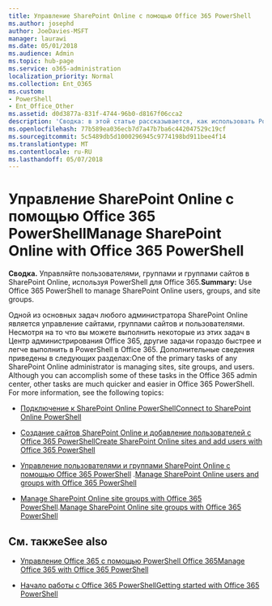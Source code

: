 ```yaml
---
title: Управление SharePoint Online с помощью Office 365 PowerShell
ms.author: josephd
author: JoeDavies-MSFT
manager: laurawi
ms.date: 05/01/2018
ms.audience: Admin
ms.topic: hub-page
ms.service: o365-administration
localization_priority: Normal
ms.collection: Ent_O365
ms.custom:
- PowerShell
- Ent_Office_Other
ms.assetid: d0d3877a-831f-4744-96b0-d8167f06cca2
description: 'Сводка: в этой статье рассказывается, как использовать PowerShell в Office 365 для управления пользователями, группами и группами сайтов в SharePoint Online.'
ms.openlocfilehash: 77b589ea036ecb7d7a47b7ba6c442047529c19cf
ms.sourcegitcommit: 5c5489db5d1000296945c9774198bd911bee4f14
ms.translationtype: MT
ms.contentlocale: ru-RU
ms.lasthandoff: 05/07/2018
---
```

# <a name="manage-sharepoint-online-with-office-365-powershell"></a><span data-ttu-id="fe3bb-103">Управление SharePoint Online с помощью Office 365 PowerShell</span><span class="sxs-lookup"><span data-stu-id="fe3bb-103">Manage SharePoint Online with Office 365 PowerShell</span></span>

 <span data-ttu-id="fe3bb-104">**Сводка.** Управляйте пользователями, группами и группами сайтов в SharePoint Online, используя PowerShell для Office 365.</span><span class="sxs-lookup"><span data-stu-id="fe3bb-104">**Summary:** Use Office 365 PowerShell to manage SharePoint Online users, groups, and site groups.</span></span>
  
<span data-ttu-id="fe3bb-p101">Одной из основных задач любого администратора SharePoint Online является управление сайтами, группами сайтов и пользователями. Несмотря на то что вы можете выполнить некоторые из этих задач в Центр администрирования Office 365, другие задачи гораздо быстрее и легче выполнить в PowerShell в Office 365. Дополнительные сведения приведены в следующих разделах:</span><span class="sxs-lookup"><span data-stu-id="fe3bb-p101">One of the primary tasks of any SharePoint Online administrator is managing sites, site groups, and users. Although you can accomplish some of these tasks in the Office 365 admin center, other tasks are much quicker and easier in Office 365 PowerShell. For more information, see the following topics:</span></span>

- [<span data-ttu-id="fe3bb-108">Подключение к SharePoint Online PowerShell</span><span class="sxs-lookup"><span data-stu-id="fe3bb-108">Connect to SharePoint Online PowerShell</span></span>](https://docs.microsoft.com/en-us/powershell/sharepoint/sharepoint-online/connect-sharepoint-online?view=sharepoint-ps)
  
- [<span data-ttu-id="fe3bb-109">Создание сайтов SharePoint Online и добавление пользователей с Office 365 PowerShell</span><span class="sxs-lookup"><span data-stu-id="fe3bb-109">Create SharePoint Online sites and add users with Office 365 PowerShell</span></span>](create-sharepoint-sites-and-add-users-with-powershell.md)
    
- <span data-ttu-id="fe3bb-110">[Управление пользователями и группами SharePoint Online с помощью Office 365 PowerShell](manage-sharepoint-users-and-groups-with-powershell.md) .</span><span class="sxs-lookup"><span data-stu-id="fe3bb-110">[Manage SharePoint Online users and groups with Office 365 PowerShell](manage-sharepoint-users-and-groups-with-powershell.md)</span></span>
    
- <span data-ttu-id="fe3bb-111">[Manage SharePoint Online site groups with Office 365 PowerShell](manage-sharepoint-site-groups-with-powershell.md).</span><span class="sxs-lookup"><span data-stu-id="fe3bb-111">[Manage SharePoint Online site groups with Office 365 PowerShell](manage-sharepoint-site-groups-with-powershell.md)</span></span>
    
## <a name="see-also"></a><span data-ttu-id="fe3bb-112">См. также</span><span class="sxs-lookup"><span data-stu-id="fe3bb-112">See also</span></span>

- [<span data-ttu-id="fe3bb-113">Управление Office 365 с помощью PowerShell Office 365</span><span class="sxs-lookup"><span data-stu-id="fe3bb-113">Manage Office 365 with Office 365 PowerShell</span></span>](manage-office-365-with-office-365-powershell.md)

- [<span data-ttu-id="fe3bb-114">Начало работы с Office 365 PowerShell</span><span class="sxs-lookup"><span data-stu-id="fe3bb-114">Getting started with Office 365 PowerShell</span></span>](getting-started-with-office-365-powershell.md)

